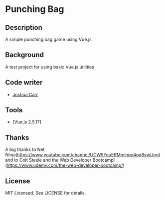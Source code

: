 # Punching Bag 

## Description

A simple punching bag game using Vue.js

## Background

A test project for using basic Vue.js utilities

## Code writer

- [Joshua Carr](https://github.com/JCarr719)

## Tools

- [Vue.js 2.5.17]

## Thanks

A big thanks to Net Ninja(https://www.youtube.com/channel/UCW5YeuERMmlnqo4oq8vwUpg) and to Colt Steele and the Web Developer Bootcamp!(https://www.udemy.com/the-web-developer-bootcamp/)


## License

MIT Licensed. See LICENSE for details.